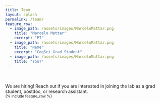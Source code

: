 ```yaml
---
title: Team
layout: splash
permalink: /team/
feature_row:
  - image_path: /assets/images/MarceloMattar.png
    title: "Marcelo Mattar"
    excerpt: "PI"
  - image_path: /assets/images/MarceloMattar.png
    title: "Name"
    excerpt: "CogSci Grad Student"
  - image_path: /assets/images/MarceloMattar.png
    title: "You?"
---
```

<br>
<br>
We are hiring! Reach out if you are interested in joining the lab as a grad student, postdoc, or research assistant.
<br>
<small>
{% include feature_row %}

